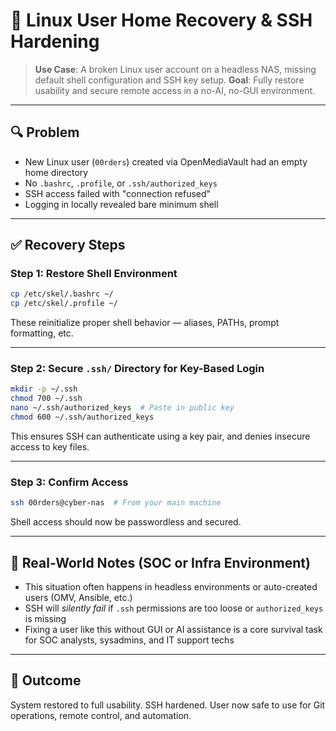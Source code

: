 # 🔧 Linux User Home Recovery & SSH Hardening

> **Use Case**: A broken Linux user account on a headless NAS, missing default shell configuration and SSH key setup.
> **Goal**: Fully restore usability and secure remote access in a no-AI, no-GUI environment.

---

## 🔍 Problem

* New Linux user (`00rders`) created via OpenMediaVault had an empty home directory
* No `.bashrc`, `.profile`, or `.ssh/authorized_keys`
* SSH access failed with "connection refused"
* Logging in locally revealed bare minimum shell

---

## ✅ Recovery Steps

### Step 1: Restore Shell Environment

```bash
cp /etc/skel/.bashrc ~/
cp /etc/skel/.profile ~/
```

These reinitialize proper shell behavior — aliases, PATHs, prompt formatting, etc.

---

### Step 2: Secure `.ssh/` Directory for Key-Based Login

```bash
mkdir -p ~/.ssh
chmod 700 ~/.ssh
nano ~/.ssh/authorized_keys  # Paste in public key
chmod 600 ~/.ssh/authorized_keys
```

This ensures SSH can authenticate using a key pair, and denies insecure access to key files.

---

### Step 3: Confirm Access

```bash
ssh 00rders@cyber-nas  # From your main machine
```

Shell access should now be passwordless and secured.

---

## 🧠 Real-World Notes (SOC or Infra Environment)

* This situation often happens in headless environments or auto-created users (OMV, Ansible, etc.)
* SSH will *silently fail* if `.ssh` permissions are too loose or `authorized_keys` is missing
* Fixing a user like this without GUI or AI assistance is a core survival task for SOC analysts, sysadmins, and IT support techs

---

## 📂 Outcome

System restored to full usability. SSH hardened. User now safe to use for Git operations, remote control, and automation.
